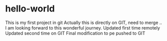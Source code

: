 # hello-world
This is my first project in git
Actually this is directly on GIT, need to merge ..
I am looking forward to this wonderful journey.
Updated first time remotely
Updated second time on GIT
Final modification to pe pushed to GIT